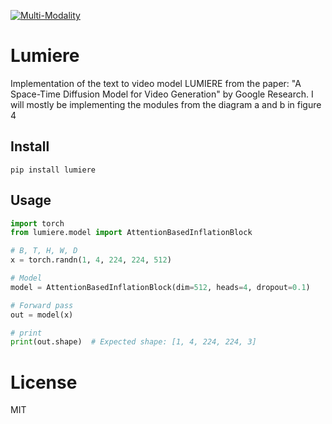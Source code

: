 [![Multi-Modality](agorabanner.png)](https://discord.gg/qUtxnK2NMf)

# Lumiere 
Implementation of the text to video model LUMIERE from the paper: "A Space-Time Diffusion Model for Video Generation" by Google Research. I will mostly be implementing the modules from the diagram a and b in figure 4

## Install
`pip install lumiere`


## Usage
```python
import torch
from lumiere.model import AttentionBasedInflationBlock

# B, T, H, W, D
x = torch.randn(1, 4, 224, 224, 512)

# Model
model = AttentionBasedInflationBlock(dim=512, heads=4, dropout=0.1)

# Forward pass
out = model(x)

# print
print(out.shape)  # Expected shape: [1, 4, 224, 224, 3]

```


# License
MIT
